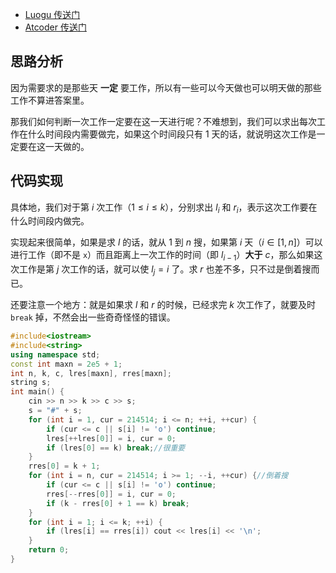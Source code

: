 - [Luogu 传送门](https://www.luogu.com.cn/problem/AT_abc161_e)
- [Atcoder 传送门](https://atcoder.jp/contests/abc161/tasks/abc161_e)

## 思路分析

因为需要求的是那些天 **一定** 要工作，所以有一些可以今天做也可以明天做的那些工作不算进答案里。

那我们如何判断一次工作一定要在这一天进行呢？不难想到，我们可以求出每次工作在什么时间段内需要做完，如果这个时间段只有 $1$ 天的话，就说明这次工作是一定要在这一天做的。

## 代码实现

具体地，我们对于第 $i$ 次工作（$1\le i\le k$），分别求出 $l_i$ 和 $r_i$，表示这次工作要在什么时间段内做完。

实现起来很简单，如果是求 $l$ 的话，就从 $1$ 到 $n$ 搜，如果第 $i$ 天（$i\in[1,n]$）可以进行工作（即不是 `x`）而且距离上一次工作的时间（即 $l_{i-1}$）**大于** $c$，那么如果这次工作是第 $j$ 次工作的话，就可以使 $l_j=i$ 了。求 $r$ 也差不多，只不过是倒着搜而已。

还要注意一个地方：就是如果求 $l$ 和 $r$ 的时候，已经求完 $k$ 次工作了，就要及时 `break` 掉，不然会出一些奇奇怪怪的错误。

```cpp
#include<iostream>
#include<string>
using namespace std;
const int maxn = 2e5 + 1;
int n, k, c, lres[maxn], rres[maxn];
string s;
int main() {
	cin >> n >> k >> c >> s;
	s = "#" + s;
	for (int i = 1, cur = 214514; i <= n; ++i, ++cur) {
		if (cur <= c || s[i] != 'o') continue;
		lres[++lres[0]] = i, cur = 0;
		if (lres[0] == k) break;//很重要
	}
	rres[0] = k + 1;
	for (int i = n, cur = 214514; i >= 1; --i, ++cur) {//倒着搜
		if (cur <= c || s[i] != 'o') continue;
		rres[--rres[0]] = i, cur = 0;
		if (k - rres[0] + 1 == k) break;
	}
	for (int i = 1; i <= k; ++i) {
		if (lres[i] == rres[i]) cout << lres[i] << '\n';
	}
	return 0;
}
```